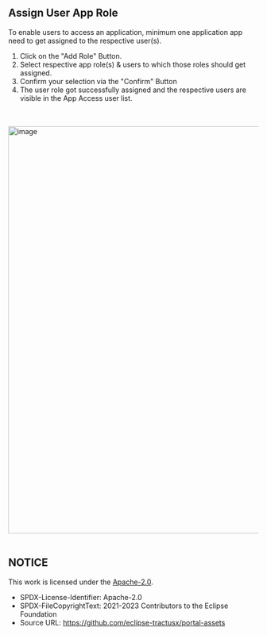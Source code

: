 ## Assign User App Role

To enable users to access an application, minimum one application app need to get assigned to the respective user(s).

1. Click on the "Add Role" Button.
2. Select respective app role(s) & users to which those roles should get assigned.
3. Confirm your selection via the "Confirm" Button
4. The user role got successfully assigned and the respective users are visible in the App Access user list.

<br>
<br>

<img width="821" alt="image" src="https://user-images.githubusercontent.com/94133633/210906143-bf7eeea3-563c-4ac9-84a3-3ba6c3d1de7c.png">

<br>
<br>

## NOTICE

This work is licensed under the [Apache-2.0](https://www.apache.org/licenses/LICENSE-2.0).

- SPDX-License-Identifier: Apache-2.0
- SPDX-FileCopyrightText: 2021-2023 Contributors to the Eclipse Foundation
- Source URL: https://github.com/eclipse-tractusx/portal-assets
